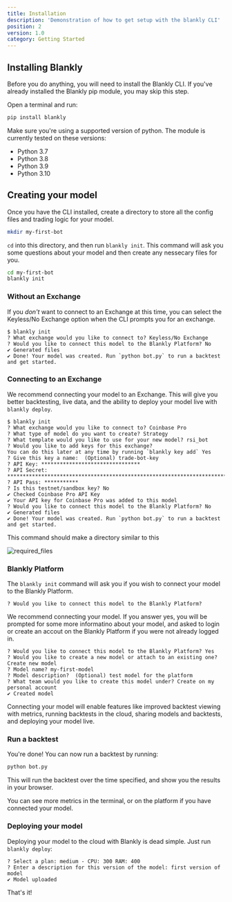 ```yaml
---
title: Installation
description: 'Demonstration of how to get setup with the blankly CLI'
position: 2
version: 1.0
category: Getting Started
---
```


## Installing Blankly

Before you do anything, you will need to install the Blankly CLI. If you've already installed the Blankly pip module, you may skip this step.

Open a terminal and run:

```bash
pip install blankly
```

Make sure you're using a supported version of python. The module is currently tested on these versions:
- Python 3.7
- Python 3.8
- Python 3.9
- Python 3.10

## Creating your model

Once you have the CLI installed, create a directory to store all the config files and trading logic for your model.

```bash
mkdir my-first-bot
```

`cd` into this directory, and then run `blankly init`. This command will ask you some questions about your model and then create any nessecary files for you.

```bash
cd my-first-bot
blankly init
```

### Without an Exchange

If you *don't* want to connect to an Exchange at this time, you can select the Keyless/No Exchange option when the CLI prompts you for an exchange.

```
$ blankly init
? What exchange would you like to connect to? Keyless/No Exchange
? Would you like to connect this model to the Blankly Platform? No
✔ Generated files
✔ Done! Your model was created. Run `python bot.py` to run a backtest and get started.
```

### Connecting to an Exchange

We recommend connecting your model to an Exchange. This will give you better backtesting, live data, and the ability to deploy your model live with `blankly deploy`.

```
$ blankly init
? What exchange would you like to connect to? Coinbase Pro
? What type of model do you want to create? Strategy
? What template would you like to use for your new model? rsi_bot
? Would you like to add keys for this exchange?
You can do this later at any time by running `blankly key add` Yes
? Give this key a name:  (Optional) trade-bot-key
? API Key: ********************************
? API Secret: ****************************************************************************************
? API Pass: ***********
? Is this testnet/sandbox key? No
✔ Checked Coinbase Pro API Key
✔ Your API key for Coinbase Pro was added to this model
? Would you like to connect this model to the Blankly Platform? No
✔ Generated files
✔ Done! Your model was created. Run `python bot.py` to run a backtest and get started.
```

This command should make a directory similar to this

![required_files](https://firebasestorage.googleapis.com/v0/b/blankly-docs-images.appspot.com/o/strategy%2Fblankly-directory.png?alt=media&token=f4764ee6-ee2e-4c7e-96df-a4bbecf4bba8)

### Blankly Platform

The `blankly init` command will ask you if you wish to connect your model to the Blankly Platform.

```
? Would you like to connect this model to the Blankly Platform?
```

We recommend connecting your model. If you answer yes, you will be prompted for some more informatino about your model, and asked to login or create an accout on the Blankly Platform if you were not already logged in.

```
? Would you like to connect this model to the Blankly Platform? Yes
? Would you like to create a new model or attach to an existing one? Create new model
? Model name? my-first-model
? Model description?  (Optional) test model for the platform
? What team would you like to create this model under? Create on my personal account
✔ Created model
```

Connecting your model will enable features like improved backtest viewing with metrics, running backtests in the cloud, sharing models and backtests, and deploying your model live.

### Run a backtest

You're done! You can now run a backtest by running:

```bash
python bot.py
```

This will run the backtest over the time specified, and show you the results in your browser.

You can see more metrics in the terminal, or on the platform if you have connected your model.

### Deploying your model

Deploying your model to the cloud with Blankly is dead simple. Just run `blankly deploy`:

```
? Select a plan: medium - CPU: 300 RAM: 400
? Enter a description for this version of the model: first version of model
✔ Model uploaded
```

That's it!

